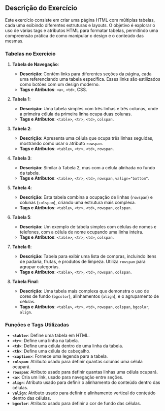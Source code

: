 

## Descrição do Exercício

Este exercício consiste em criar uma página HTML com múltiplas tabelas, cada uma exibindo diferentes estruturas e layouts. O objetivo é explorar o uso de várias tags e atributos HTML para formatar tabelas, permitindo uma compreensão prática de como manipular o design e o conteúdo das mesmas.


### Tabelas no Exercício

1. **Tabela de Navegação**:
   - **Descrição**: Contém links para diferentes seções da página, cada uma referenciando uma tabela específica. Esses links são estilizados como botões com um design moderno.
   - **Tags e Atributos**: `<a>`, `<td>`, CSS.

2. **Tabela 1**:
   - **Descrição**: Uma tabela simples com três linhas e três colunas, onde a primeira célula da primeira linha ocupa duas colunas.
   - **Tags e Atributos**: `<table>`, `<tr>`, `<td>`, `colspan`.

3. **Tabela 2**:
   - **Descrição**: Apresenta uma célula que ocupa três linhas seguidas, mostrando como usar o atributo `rowspan`.
   - **Tags e Atributos**: `<table>`, `<tr>`, `<td>`, `rowspan`.

4. **Tabela 3**:
   - **Descrição**: Similar à Tabela 2, mas com a célula alinhada no fundo da tabela.
   - **Tags e Atributos**: `<table>`, `<tr>`, `<td>`, `rowspan`, `valign="bottom"`.

5. **Tabela 4**:
   - **Descrição**: Esta tabela combina a ocupação de linhas (`rowspan`) e colunas (`colspan`), criando uma estrutura mais complexa.
   - **Tags e Atributos**: `<table>`, `<tr>`, `<td>`, `rowspan`, `colspan`.

6. **Tabela 5**:
   - **Descrição**: Um exemplo de tabela simples com células de nomes e telefones, com a célula de nome ocupando uma linha inteira.
   - **Tags e Atributos**: `<table>`, `<tr>`, `<td>`, `colspan`.

7. **Tabela 6**:
   - **Descrição**: Tabela para exibir uma lista de compras, incluindo itens de padaria, frutas, e produtos de limpeza. Utiliza `rowspan` para agrupar categorias.
   - **Tags e Atributos**: `<table>`, `<tr>`, `<td>`, `rowspan`, `colspan`.

8. **Tabela Final**:
   - **Descrição**: Uma tabela mais complexa que demonstra o uso de cores de fundo (`bgcolor`), alinhamentos (`align`), e o agrupamento de células.
   - **Tags e Atributos**: `<table>`, `<tr>`, `<td>`, `rowspan`, `colspan`, `bgcolor`, `align`.

### Funções e Tags Utilizadas

- **`<table>`**: Define uma tabela em HTML.
- **`<tr>`**: Define uma linha na tabela.
- **`<td>`**: Define uma célula dentro de uma linha da tabela.
- **`<th>`**: Define uma célula de cabeçalho.
- **`<caption>`**: Fornece uma legenda para a tabela.
- **`colspan`**: Atributo usado para definir quantas colunas uma célula ocupará.
- **`rowspan`**: Atributo usado para definir quantas linhas uma célula ocupará.
- **`<a>`**: Cria um link, usado para navegação entre seções.
- **`align`**: Atributo usado para definir o alinhamento do conteúdo dentro das células.
- **`valign`**: Atributo usado para definir o alinhamento vertical do conteúdo dentro das células.
- **`bgcolor`**: Atributo usado para definir a cor de fundo das células.


